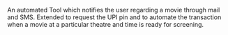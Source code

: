 An automated Tool which notifies the user regarding a movie through mail and SMS. Extended to request the UPI pin and to automate the transaction when a movie at a particular theatre and time is ready for screening.
